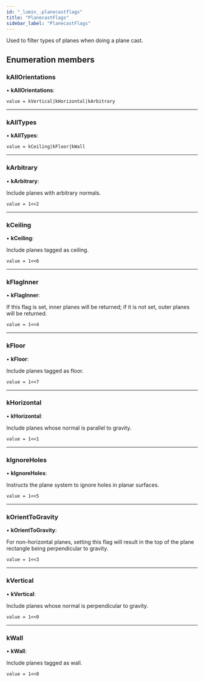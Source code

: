 ```yaml
---
id: "_lumin_.planecastflags"
title: "PlanecastFlags"
sidebar_label: "PlanecastFlags"
---
```


Used to filter types of planes when doing a plane cast.

## Enumeration members

###  kAllOrientations

• **kAllOrientations**:

`value = kVertical|kHorizontal|kArbitrary`

___

###  kAllTypes

• **kAllTypes**:

`value = kCeiling|kFloor|kWall`

___

###  kArbitrary

• **kArbitrary**:

Include planes with arbitrary normals.

`value = 1<<2`

___

###  kCeiling

• **kCeiling**:

Include planes tagged as ceiling.

`value = 1<<6`

___

###  kFlagInner

• **kFlagInner**:

If this flag is set, inner planes will be returned; if it is not
set, outer planes will be returned.

`value = 1<<4`

___

###  kFloor

• **kFloor**:

Include planes tagged as floor.

`value = 1<<7`

___

###  kHorizontal

• **kHorizontal**:

Include planes whose normal is parallel to gravity.

`value = 1<<1`

___

###  kIgnoreHoles

• **kIgnoreHoles**:

Instructs the plane system to ignore holes in planar surfaces.

`value = 1<<5`

___

###  kOrientToGravity

• **kOrientToGravity**:

For non-horizontal planes, setting this flag will result in the
top of the plane rectangle being perpendicular to gravity.

`value = 1<<3`

___

###  kVertical

• **kVertical**:

Include planes whose normal is perpendicular to gravity.

`value = 1<<0`

___

###  kWall

• **kWall**:

Include planes tagged as wall.

`value = 1<<8`
